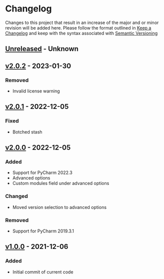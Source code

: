 # Changelog
Changes to this project that result in an increase of the major and or minor revision will be added here. Please follow the format outlined in [Keep a Changelog](http://keepachangelog.com/en/1.0.0/) and keep with the syntax associated with [Semantic Versioning](https://semver.org/)

## [Unreleased] - Unknown

## [v2.0.2] - 2023-01-30
### Removed
- Invalid license warning

## [v2.0.1] - 2022-12-05
### Fixed
- Botched stash

## [v2.0.0] - 2022-12-05
### Added
- Support for PyCharm 2022.3
- Advanced options
- Custom modules field under advanced options

### Changed
- Moved version selection to advanced options

### Removed
- Support for PyCharm 2019.3.1

## [v1.0.0] - 2021-12-06
### Added
- Initial commit of current code

[Unreleased]: https://github.com/UCO-HPC/buddy_pycharm/compare/v2.0.2...devel
[v2.0.2]: https://github.com/UCO-HPC/buddy_pycharm/compare/v2.0.1...v2.0.2
[v2.0.1]: https://github.com/UCO-HPC/buddy_pycharm/compare/v2.0.0...v2.0.1
[v2.0.0]: https://github.com/UCO-HPC/buddy_pycharm/compare/v1.0.0...v2.0.0
[v1.0.0]: https://github.com/UCO-HPC/buddy_pycharm/releases/tag/v1.0.0
